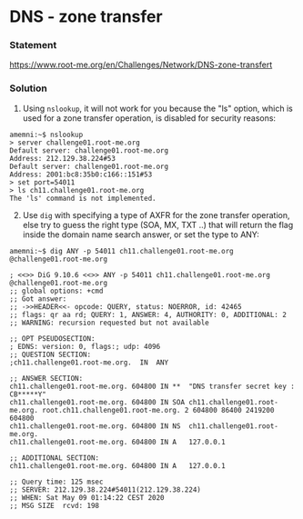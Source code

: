 # DNS - zone transfer

### Statement
https://www.root-me.org/en/Challenges/Network/DNS-zone-transfert

### Solution
1. Using `nslookup`, it will not work for you because the "ls" option, which is used for a zone transfer operation, is disabled for security reasons:
```
amemni:~$ nslookup
> server challenge01.root-me.org               
Default server: challenge01.root-me.org
Address: 212.129.38.224#53
Default server: challenge01.root-me.org
Address: 2001:bc8:35b0:c166::151#53
> set port=54011
> ls ch11.challenge01.root-me.org
The 'ls' command is not implemented.
```
2. Use `dig` with specifying a type of AXFR for the zone transfer operation, else try to guess the right type (SOA, MX, TXT ..) that will return the flag inside the domain name search answer, or set the type to ANY:
```
amemni:~$ dig ANY -p 54011 ch11.challenge01.root-me.org @challenge01.root-me.org

; <<>> DiG 9.10.6 <<>> ANY -p 54011 ch11.challenge01.root-me.org @challenge01.root-me.org
;; global options: +cmd
;; Got answer:
;; ->>HEADER<<- opcode: QUERY, status: NOERROR, id: 42465
;; flags: qr aa rd; QUERY: 1, ANSWER: 4, AUTHORITY: 0, ADDITIONAL: 2
;; WARNING: recursion requested but not available

;; OPT PSEUDOSECTION:
; EDNS: version: 0, flags:; udp: 4096
;; QUESTION SECTION:
;ch11.challenge01.root-me.org.	IN	ANY

;; ANSWER SECTION:
ch11.challenge01.root-me.org. 604800 IN	**	"DNS transfer secret key : CB*****Y"
ch11.challenge01.root-me.org. 604800 IN	SOA	ch11.challenge01.root-me.org. root.ch11.challenge01.root-me.org. 2 604800 86400 2419200 604800
ch11.challenge01.root-me.org. 604800 IN	NS	ch11.challenge01.root-me.org.
ch11.challenge01.root-me.org. 604800 IN	A	127.0.0.1

;; ADDITIONAL SECTION:
ch11.challenge01.root-me.org. 604800 IN	A	127.0.0.1

;; Query time: 125 msec
;; SERVER: 212.129.38.224#54011(212.129.38.224)
;; WHEN: Sat May 09 01:14:22 CEST 2020
;; MSG SIZE  rcvd: 198
```